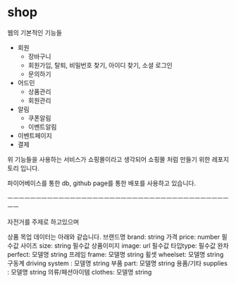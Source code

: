 # shop

웹의 기본적인 기능들
- 회원 
  - 장바구니
  - 회원가입, 탈퇴, 비밀번호 찾기, 아이디 찾기, 소셜 로그인
  - 문의하기
- 어드민 
  - 상품관리
  - 회원관리
- 알림 
  - 쿠폰알림
  - 이벤트알림
- 이벤트페이지
- 결제

위 기능들을 사용하는 서비스가 쇼핑몰이라고 생각되어
쇼핑몰 처럼 만들기 위한 레포지토리 입니다. 

파이어베이스를 통한 db, github page를 통한 배포를 사용하고 있습니다.

ㅡㅡㅡㅡㅡㅡㅡㅡㅡㅡㅡㅡㅡㅡㅡㅡㅡㅡㅡㅡㅡㅡㅡㅡㅡㅡㅡㅡㅡㅡㅡㅡㅡㅡㅡㅡㅡㅡㅡㅡㅡ

자전거를 주제로 하고있으며

상품 목업 데이터는 아래와 같습니다.
브랜드명 brand: string
가격 price: number 필수값
사이즈 size: string 필수값
상품이미지 image: url 필수값
타입type:  필수값
  완차 perfect: 모델명 string
  프레임 frame: 모델명 string
  휠셋 wheelset: 모델명 string
  구동계 driving system : 모델명 string
  부품 part: 모델명 string
  용품/기타 supplies : 모델명 string
  의류/패션아이템 clothes: 모델명 string
  
  
